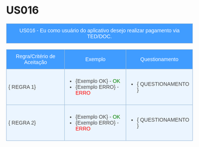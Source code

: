 # US016

<style type="text/css">
.tg  {border-collapse:collapse;border-color:#9ABAD9;border-spacing:0;}
.tg td{background-color:#EBF5FF;border-color:#9ABAD9;border-style:solid;border-width:1px;color:#444;
  font-family:Arial, sans-serif;font-size:14px;overflow:hidden;padding:10px 5px;word-break:normal;}
.tg th{background-color:#409cff;border-color:#9ABAD9;border-style:solid;border-width:1px;color:#fff;
  font-family:Arial, sans-serif;font-size:14px;font-weight:normal;overflow:hidden;padding:10px 5px;word-break:normal;}
.tg .tg-cly1{text-align:left;vertical-align:middle}
.tg .tg-baqh{text-align:center;vertical-align:top}
.tg .tg-0lax{text-align:left;vertical-align:top}
.tg .tg-nrix{text-align:center;vertical-align:middle}
</style>
<table class="tg">
    <thead>
        <tr>
            <th colspan="2" rowspan="2"> US016 - Eu como usuário do aplicativo desejo realizar pagamento via TED/DOC.</th>
        </tr>        
    </thead>
</table>

<table class="tg">
    <thead>
        <tr>
            <th>Regra/Critério de Aceitação</th>
            <th>Exemplo</th>
            <th>Questionamento</th>
        </tr>        
    </thead>
    <tbody>
        <tr>
            <td>{ REGRA 1}</td>
            <td>
                <ul>
                    <li>{Exemplo OK} - <span style="color:green">OK</span></li>
                    <li>{Exemplo ERRO} - <span style="color:red">ERRO</span></li>
                </ul>
            </td>
            <td>
                <ul>
                    <li>{ QUESTIONAMENTO }</li>
                </ul>
            </td>
        </tr>
        <tr>
            <td>{ REGRA 2}</td>
            <td>
                <ul>
                    <li>{Exemplo OK} - <span style="color:green">OK</span></li>
                    <li>{Exemplo ERRO} - <span style="color:red">ERRO</span></li>
                </ul>
            </td>
            <td>
                <ul>
                    <li>{ QUESTIONAMENTO }</li>
                </ul>
            </td>
        </tr>
    </tbody>
</table>